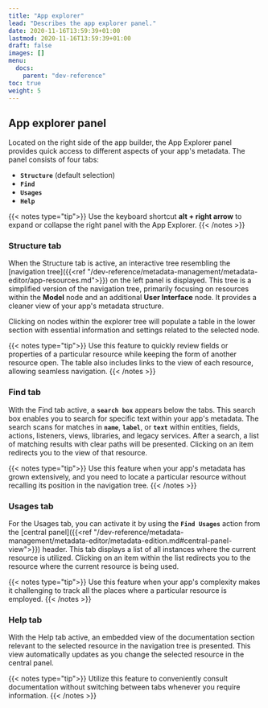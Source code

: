 ```yaml
---
title: "App explorer"
lead: "Describes the app explorer panel."
date: 2020-11-16T13:59:39+01:00
lastmod: 2020-11-16T13:59:39+01:00
draft: false
images: []
menu:
  docs:
    parent: "dev-reference"
toc: true
weight: 5
---
```


## **App explorer panel**

Located on the right side of the app builder, the App Explorer panel provides quick access to different aspects of your app's metadata. The panel consists of four tabs:

- **`Structure`** (default selection)
- **`Find`**
- **`Usages`**
- **`Help`**

{{< notes type="tip">}}
Use the keyboard shortcut **alt + right arrow** to expand or collapse the right panel with the App Explorer.
{{< /notes >}}

### Structure tab

When the Structure tab is active, an interactive tree resembling the [navigation tree]({{<ref "/dev-reference/metadata-management/metadata-editor/app-resources.md">}}) on the left panel is displayed. This tree is a simplified version of the navigation tree, primarily focusing on resources within the **Model** node and an additional **User Interface** node. It provides a cleaner view of your app's metadata structure.

Clicking on nodes within the explorer tree will populate a table in the lower section with essential information and settings related to the selected node.

{{< notes type="tip">}}
Use this feature to quickly review fields or properties of a particular resource while keeping the form of another resource open. The table also includes links to the view of each resource, allowing seamless navigation.
{{< /notes >}}

### Find tab

With the Find tab active, a **`search box`** appears below the tabs. This search box enables you to search for specific text within your app's metadata. The search scans for matches in **`name`**, **`label`**, or **`text`** within entities, fields, actions, listeners, views, libraries, and legacy services. After a search, a list of matching results with clear paths will be presented. Clicking on an item redirects you to the view of that resource.

{{< notes type="tip">}}
Use this feature when your app's metadata has grown extensively, and you need to locate a particular resource without recalling its position in the navigation tree.
{{< /notes >}}

### Usages tab

For the Usages tab, you can activate it by using the **`Find Usages`** action from the [central panel]({{<ref "/dev-reference/metadata-management/metadata-editor/metadata-edition.md#central-panel-view">}}) header. This tab displays a list of all instances where the current resource is utilized. Clicking on an item within the list redirects you to the resource where the current resource is being used.

{{< notes type="tip">}}
Use this feature when your app's complexity makes it challenging to track all the places where a particular resource is employed.
{{< /notes >}}

### Help tab

With the Help tab active, an embedded view of the documentation section relevant to the selected resource in the navigation tree is presented. This view automatically updates as you change the selected resource in the central panel.

{{< notes type="tip">}}
Utilize this feature to conveniently consult documentation without switching between tabs whenever you require information.
{{< /notes >}}

